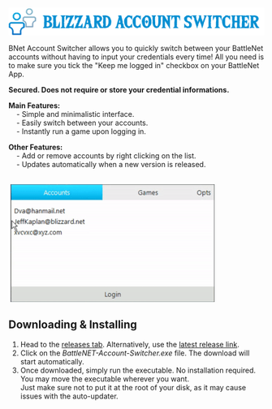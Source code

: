 <p align="center">
  <img src="https://raw.githubusercontent.com/lemasatodev/BattleNET-Account-Switcher/master/resources/banners/BLIZZARD_ACCOUNT_SWITCHER.png">
</p> <!-- BAS Banner -->

BNet Account Switcher allows you to quickly switch between your BattleNet accounts without having to input your credentials every time! All you need is to make sure you tick the "Keep me logged in" checkbox on your BattleNet App.

<b>Secured. Does not require or store your credential informations.</b>

<b>Main Features:</b>  
&nbsp;&nbsp;&nbsp;&nbsp;\- Simple and minimalistic interface.  
&nbsp;&nbsp;&nbsp;&nbsp;\- Easily switch between your accounts.  
&nbsp;&nbsp;&nbsp;&nbsp;\- Instantly run a game upon logging in.  

<b>Other Features:</b>  
&nbsp;&nbsp;&nbsp;&nbsp;- Add or remove accounts by right clicking on the list.  
&nbsp;&nbsp;&nbsp;&nbsp;- Updates automatically when a new version is released.
<br><br>
<p align="left">
  <img src="https://raw.githubusercontent.com/lemasatodev/BattleNET-Account-Switcher/master/resources/screenshots/interface.gif">
</p> <!-- Interface GIF -->

## Downloading & Installing
1. Head to the [releases tab](https://github.com/lemasatodev/BattleNET-Account-Switcher/releases). Alternatively, use the [latest release link](https://github.com/lemasatodev/BattleNET-Account-Switcher/releases/latest).  
1. Click on the <i>BattleNET-Account-Switcher.exe</i> file. The download will start automatically.  
1. Once downloaded, simply run the executable. No installation required.  
   You may move the executable wherever you want.  
   Just make sure not to put it at the root of your disk, as it may cause issues with the auto-updater.
